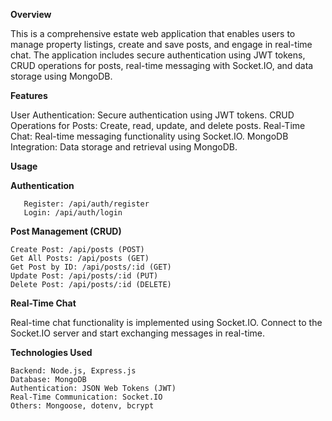 **Overview**

This is a comprehensive estate web application that enables users to manage property listings, create and save posts, and engage in real-time chat. The application includes secure authentication using JWT tokens, CRUD operations for posts, real-time messaging with Socket.IO, and data storage using MongoDB.

**Features**

  User Authentication: Secure authentication using JWT tokens.
  CRUD Operations for Posts: Create, read, update, and delete posts.
  Real-Time Chat: Real-time messaging functionality using Socket.IO.
  MongoDB Integration: Data storage and retrieval using MongoDB.

**Usage**

  **Authentication**
  
       Register: /api/auth/register
       Login: /api/auth/login

**Post Management (CRUD)**

    Create Post: /api/posts (POST)
    Get All Posts: /api/posts (GET)
    Get Post by ID: /api/posts/:id (GET)
    Update Post: /api/posts/:id (PUT)
    Delete Post: /api/posts/:id (DELETE)

**Real-Time Chat**

   Real-time chat functionality is implemented using Socket.IO. Connect to the Socket.IO server and start exchanging messages in real-time.

**Technologies Used**

    Backend: Node.js, Express.js
    Database: MongoDB
    Authentication: JSON Web Tokens (JWT)
    Real-Time Communication: Socket.IO
    Others: Mongoose, dotenv, bcrypt
